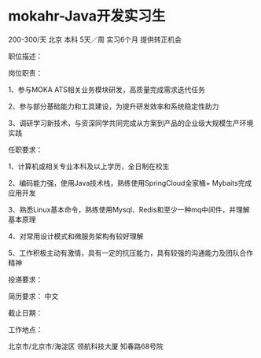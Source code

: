 # mokahr-Java开发实习生

200-300/天 北京 本科 5天／周 实习6个月 提供转正机会

职位描述：

岗位职责： 

1、参与MOKA ATS相关业务模块研发，高质量完成需求迭代任务 

2、参与部分基础能力和工具建设，为提升研发效率和系统稳定性助力

 3、调研学习新技术，与资深同学共同完成从方案到产品的企业级大规模生产环境实践 

任职要求： 

1、计算机或相关专业本科及以上学历，全日制在校生 

2、编码能力强，使用Java技术栈，熟练使用SpringCloud全家桶+ Mybaits完成应用开发

 3、熟悉Linux基本命令，熟练使用Mysql、Redis和至少一种mq中间件，并理解基本原理

4、对常用设计模式和微服务架构有较好理解 

5、工作积极主动有激情，具有一定的抗压能力，具有较强的沟通能力及团队合作精神

投递要求：

简历要求： 中文

截止日期：

工作地点：

北京市/北京市/海淀区 领航科技大厦 知春路68号院